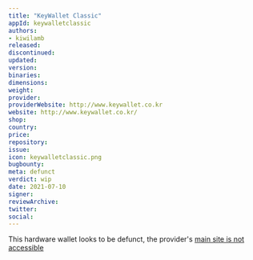 ```yaml
---
title: "KeyWallet Classic"
appId: keywalletclassic
authors:
- kiwilamb
released: 
discontinued: 
updated: 
version: 
binaries: 
dimensions: 
weight: 
provider: 
providerWebsite: http://www.keywallet.co.kr
website: http://www.keywallet.co.kr/
shop: 
country: 
price: 
repository: 
issue: 
icon: keywalletclassic.png
bugbounty: 
meta: defunct
verdict: wip
date: 2021-07-10
signer: 
reviewArchive: 
twitter: 
social: 
---
```


This hardware wallet looks to be defunct, the provider's [main site is not accessible](http://www.keywallet.co.kr) 

